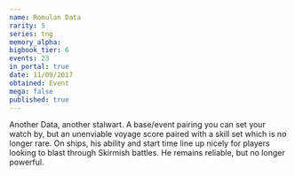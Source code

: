 ```yaml
---
name: Romulan Data
rarity: 5
series: tng
memory_alpha:
bigbook_tier: 6
events: 23
in_portal: true
date: 11/09/2017
obtained: Event
mega: false
published: true
---
```


Another Data, another stalwart. A base/event pairing you can set your watch by, but an unenviable voyage score paired with a skill set which is no longer rare. On ships, his ability and start time line up nicely for players looking to blast through Skirmish battles. He remains reliable, but no longer powerful.
